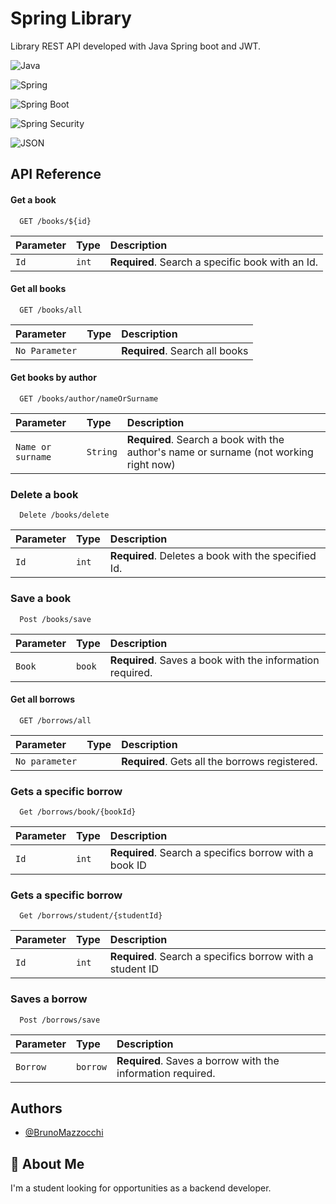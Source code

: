 # Spring Library

Library REST API developed with Java Spring boot and JWT. 




![Java](https://img.shields.io/static/v1?style=for-the-badge&message=Java&color=007396&logo=Java&logoColor=FFFFFF&label=)

![Spring](https://img.shields.io/static/v1?style=for-the-badge&message=Spring&color=6DB33F&logo=Spring&logoColor=FFFFFF&label=)

![Spring Boot](https://img.shields.io/static/v1?style=for-the-badge&message=Spring+Boot&color=6DB33F&logo=Spring+Boot&logoColor=FFFFFF&label=)

![Spring Security](https://img.shields.io/static/v1?style=for-the-badge&message=Spring+Security&color=6DB33F&logo=Spring+Security&logoColor=FFFFFF&label=)

![JSON](https://img.shields.io/static/v1?style=for-the-badge&message=JSON&color=000000&logo=JSON&logoColor=FFFFFF&label=)

## API Reference

#### Get a book

```http
  GET /books/${id}
```

| Parameter | Type     | Description                |
| :-------- | :------- | :------------------------- |
| `Id` | `int` | **Required**. Search a specific book with an Id.

#### Get all books

```http
  GET /books/all
```

| Parameter | Type     | Description                       |
| :-------- | :------- | :-------------------------------- |
| `No Parameter`      |  | **Required**. Search all books |

#### Get books by author

```http
  GET /books/author/nameOrSurname
```

| Parameter | Type     | Description                       |
| :-------- | :------- | :-------------------------------- |
| `Name or surname`      | `String` | **Required**. Search a book with the author's name or surname (not working right now) |

### Delete a book
```http
  Delete /books/delete
```

| Parameter | Type     | Description                       |
| :-------- | :------- | :-------------------------------- |
| `Id`      | `int` | **Required**. Deletes a book with the specified Id. |


### Save a book
```http
  Post /books/save
```

| Parameter | Type     | Description                       |
| :-------- | :------- | :-------------------------------- |
| `Book`      | `book` | **Required**. Saves a book with the information required. |



#### Get all borrows

```http
  GET /borrows/all
```

| Parameter | Type     | Description                |
| :-------- | :------- | :------------------------- |
| `No parameter` |  | **Required**.  Gets all the borrows registered.

### Gets a specific borrow
```http
  Get /borrows/book/{bookId}
```

| Parameter | Type     | Description                       |
| :-------- | :------- | :-------------------------------- |
| `Id`      | `int` | **Required**. Search a specifics borrow with a book ID |

### Gets a specific borrow
```http
  Get /borrows/student/{studentId}
```

| Parameter | Type     | Description                       |
| :-------- | :------- | :-------------------------------- |
| `Id`      | `int` | **Required**. Search a specifics borrow with a student ID |

### Saves a borrow
```http
  Post /borrows/save
```

| Parameter | Type     | Description                       |
| :-------- | :------- | :-------------------------------- |
| `Borrow`      | `borrow` | **Required**. Saves a borrow with the information required.|

## Authors

- [@BrunoMazzocchi](https://www.github.com/BrunoMazzocchi)


## 🚀 About Me
I'm a student looking for opportunities as a backend developer.

